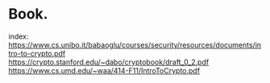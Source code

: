 # Book.
index: https://www.cs.unibo.it/babaoglu/courses/security/resources/documents/intro-to-crypto.pdf https://crypto.stanford.edu/~dabo/cryptobook/draft_0_2.pdf https://www.cs.umd.edu/~waa/414-F11/IntroToCrypto.pdf
